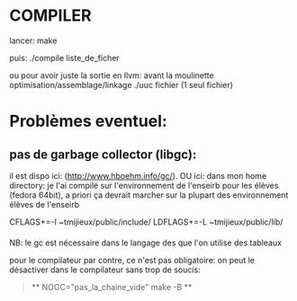 # COMPILER
lancer:
	make

puis:
	./compile liste_de_ficher

ou pour avoir juste la sortie en llvm:
avant la moulinette optimisation/assemblage/linkage
      ./uuc fichier  (1 seul fichier)

# Problèmes eventuel:
## pas de garbage collector (libgc):

il est dispo ici: (http://www.hboehm.info/gc/).
OU ici:
dans mon home directory: je l'ai compilé sur l'environnement de l'enseirb
pour les élèves (fedora 64bit), a priori ça devrait marcher sur la plupart
des environnement élèves de l'enseirb

CFLAGS+=-I ~tmijieux/public/include/
LDFLAGS+=-L ~tmijieux/public/lib/

#### 
NB: le gc est nécessaire dans le langage des que l'on utilise des tableaux

pour le compilateur par contre, ce n'est pas obligatoire:
on peut le désactiver dans le compilateur sans trop de soucis:
>** NOGC="pas_la_chaine_vide" make -B **

